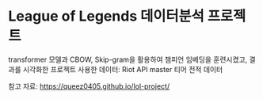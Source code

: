 # League of Legends 데이터분석 프로젝트

transformer 모델과
CBOW, Skip-gram을 활용하여 챔피언 임베딩을 훈련시켰고, 결과를 시각화한 프로젝트
사용한 데이터: Riot API master 티어 전적 데이터

참고 자료: https://queez0405.github.io/lol-project/
